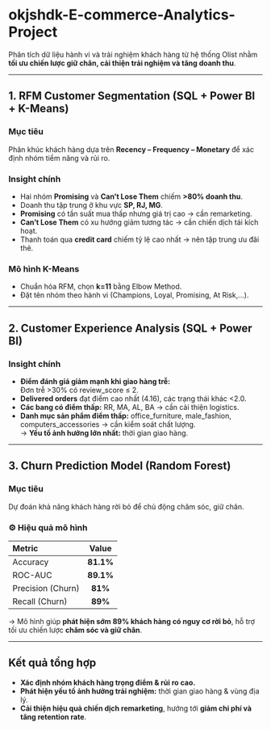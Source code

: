 # okjshdk-E-commerce-Analytics-Project

Phân tích dữ liệu hành vi và trải nghiệm khách hàng từ hệ thống Olist nhằm **tối ưu chiến lược giữ chân, cải thiện trải nghiệm và tăng doanh thu**.

---

## 1. RFM Customer Segmentation (SQL + Power BI + K-Means)
### Mục tiêu
Phân khúc khách hàng dựa trên **Recency – Frequency – Monetary** để xác định nhóm tiềm năng và rủi ro.

### Insight chính
- Hai nhóm **Promising** và **Can’t Lose Them** chiếm **>80% doanh thu**.  
- Doanh thu tập trung ở khu vực **SP, RJ, MG**.  
- **Promising** có tần suất mua thấp nhưng giá trị cao → cần remarketing.  
- **Can’t Lose Them** có xu hướng giảm tương tác → cần chiến dịch tái kích hoạt.  
- Thanh toán qua **credit card** chiếm tỷ lệ cao nhất → nên tập trung ưu đãi thẻ.

### Mô hình K-Means
- Chuẩn hóa RFM, chọn **k=11** bằng Elbow Method.  
- Đặt tên nhóm theo hành vi (Champions, Loyal, Promising, At Risk,...).  

---

## 2. Customer Experience Analysis (SQL + Power BI)
### Insight chính
- **Điểm đánh giá giảm mạnh khi giao hàng trễ:**  
  Đơn trễ >30% có review_score ≤ 2.  
- **Delivered orders** đạt điểm cao nhất (4.16), các trạng thái khác <2.0.  
- **Các bang có điểm thấp:** RR, MA, AL, BA → cần cải thiện logistics.  
- **Danh mục sản phẩm điểm thấp:** office_furniture, male_fashion, computers_accessories → cần kiểm soát chất lượng.  
→ **Yếu tố ảnh hưởng lớn nhất:** thời gian giao hàng.

---

## 3. Churn Prediction Model (Random Forest)
### Mục tiêu
Dự đoán khả năng khách hàng rời bỏ để chủ động chăm sóc, giữ chân.

### ⚙️ Hiệu quả mô hình
| Metric | Value |
|:--------|:------:|
| Accuracy | **81.1%** |
| ROC-AUC | **89.1%** |
| Precision (Churn) | **81%** |
| Recall (Churn) | **89%** |

→ Mô hình giúp **phát hiện sớm 89% khách hàng có nguy cơ rời bỏ**, hỗ trợ tối ưu chiến lược **chăm sóc và giữ chân**.

---

## Kết quả tổng hợp
- **Xác định nhóm khách hàng trọng điểm & rủi ro cao.**  
- **Phát hiện yếu tố ảnh hưởng trải nghiệm:** thời gian giao hàng & vùng địa lý.  
- **Cải thiện hiệu quả chiến dịch remarketing**, hướng tới **giảm chi phí và tăng retention rate**.
